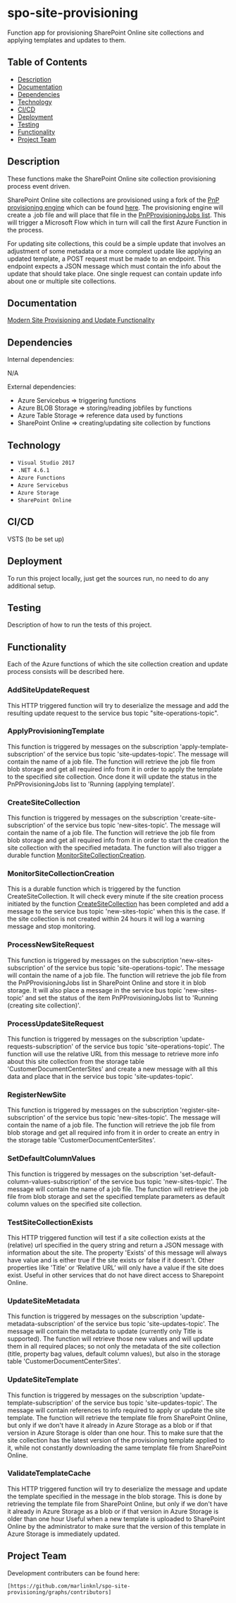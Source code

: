 # spo-site-provisioning
Function app for provisioning SharePoint Online site collections and applying templates and updates to them.

## Table of Contents
- [Description](#description)
- [Documentation](#documentation)
- [Dependencies](#dependencies)
- [Technology](#technology)
- [CI/CD](#cicd)
- [Deployment](#deployment)
- [Testing](#testing)
- [Functionality](#functionality)
- [Project Team](#project-team)

## Description
These functions make the SharePoint Online site collection provisioning process event driven.

SharePoint Online site collections are provisioned using a fork of the [PnP provisioning engine](https://docs.microsoft.com/en-us/sharepoint/dev/solution-guidance/introducing-the-pnp-provisioning-engine "Introducing the PnP provisioning engine") which can be found [here](https://spo-siteprovisioning.azurewebsites.net). The provisioning engine will create a .job file and will place that file in the [PnPProvisioningJobs list](https://mobsat.sharepoint.com/sites/site-provisioning/PnPProvisioningJobs). This will trigger a Microsoft Flow which in turn will call the first Azure Function in the process.

For updating site collections, this could be a simple update that involves an adjustment of some metadata or a more complext update like applying an updated template, a POST request must be made to an endpoint. This endpoint expects a JSON message which must contain the info about the update that should take place. One single request can contain update info about one or multiple site collections.

## Documentation
[Modern Site Provisioning and Update Functionality](https://mobsat.sharepoint.com/:u:/s/Documentcenter/EcoZJv5IdM1HuXVT5uZMJZQBX45AU4d8H90UGIRTULzlHg)

## Dependencies
Internal dependencies:

N/A

External dependencies:
+ Azure Servicebus => triggering functions
+ Azure BLOB Storage => storing/reading jobfiles by functions
+ Azure Table Storage => reference data used by functions
+ SharePoint Online =>  creating/updating site collection by functions

## Technology
+ `Visual Studio 2017`
+ `.NET 4.6.1`
+ `Azure Functions`
+ `Azure Servicebus`
+ `Azure Storage`
+ `SharePoint Online`

## CI/CD
VSTS (to be set up)

## Deployment
To run this project locally, just get the sources run, no need to do any additional setup.

## Testing
Description of how to run the tests of this project.

## Functionality
Each of the Azure functions of which the site collection creation and update process consists will be described here.

### AddSiteUpdateRequest
This HTTP triggered function will try to deserialize the message and add the resulting update request to the service bus topic "site-operations-topic".

### ApplyProvisioningTemplate
This function is triggered by messages on the subscription 'apply-template-subscription' of the service bus topic 'site-updates-topic'. The message will contain the name of a job file. The function will retrieve the job file from blob storage and get all required info from it in order to apply the template to the specified site collection. Once done it will update the status in the PnPProvisioningJobs list to 'Running (applying template)'.

### CreateSiteCollection
This function is triggered by messages on the subscription 'create-site-subscription' of the service bus topic 'new-sites-topic'. The message will contain the name of a job file. The function will retrieve the job file from blob storage and get all required info from it in order to start the creation the site collection with the specified metadata. The function will also trigger a durable function [MonitorSiteCollectionCreation](#monitorsitecollectioncreation).

### MonitorSiteCollectionCreation
This is a durable function which is triggered by the function CreateSiteCollection. It will check every minute if the site creation process initiated by the function [CreateSiteCollection](#createsitecollection) has been completed and add a message to the service bus topic 'new-sites-topic' when this is the case. If the site collection is not created within 24 hours it will log a warning message and stop monitoring.

### ProcessNewSiteRequest
This function is triggered by messages on the subscription 'new-sites-subscription' of the service bus topic 'site-operations-topic'. The message will contain the name of a job file. The function will retrieve the job file from the PnPProvisioningJobs list in SharePoint Online and store it in blob storage. It will also place a message in the service bus topic 'new-sites-topic' and set the status of the item PnPProvisioningJobs list to 'Running (creating site collection)'.

### ProcessUpdateSiteRequest
This function is triggered by messages on the subscription 'update-requests-subscription' of the service bus topic 'site-operations-topic'. The function will use the relative URL from this message to retrieve more info about this site collection from the storage table 'CustomerDocumentCenterSites' and create a new message with all this data and place that in the service bus topic 'site-updates-topic'.

### RegisterNewSite
This function is triggered by messages on the subscription 'register-site-subscription' of the service bus topic 'new-sites-topic'. The message will contain the name of a job file. The function will retrieve the job file from blob storage and get all required info from it in order to create an entry in the storage table 'CustomerDocumentCenterSites'.

### SetDefaultColumnValues
This function is triggered by messages on the subscription 'set-default-column-values-subscription' of the service bus topic 'new-sites-topic'. The message will contain the name of a job file. The function will retrieve the job file from blob storage and set the specified template parameters as default column values on the specified site collection. 

### TestSiteCollectionExists
This HTTP triggered function will test if a site collection exists at the (relative) url specified in the query string and return a JSON message with information about the site. The property 'Exists' of this message will always have value and is either true if the site exists or false if it doesn't. Other properties like 'Title' or ‘Relative URL’ will only have a value if the site does exist. Useful in other services that do not have direct access to Sharepoint Online.

### UpdateSiteMetadata
This function is triggered by messages on the subscription 'update-metadata-subscription' of the service bus topic 'site-updates-topic'. The message will contain the metadata to update (currently only Title is supported). The function will retrieve those new values and will update them in all required places; so not only the metadata of the site collection (title, property bag values, default column values), but also in the storage table 'CustomerDocumentCenterSites'.  

### UpdateSiteTemplate
This function is triggered by messages on the subscription 'update-template-subscription' of the service bus topic 'site-updates-topic'. The message will contain references to info required to apply or update the site template. The function will retrieve the template file from SharePoint Online, but only if we don't have it already in Azure Storage as a blob or if that version in Azure Storage is older than one hour. This to make sure that the site collection has the latest version of the provisioning template applied to it, while not constantly downloading the same template file from SharePoint Online.

### ValidateTemplateCache
This HTTP triggered function will try to deserialize the message and update the template specified in the message in the blob storage. This is done by retrieving the template file from SharePoint Online, but only if we don't have it already in Azure Storage as a blob or if that version in Azure Storage is older than one hour Useful when a new template is uploaded to SharePoint Online by the administrator to make sure that the version of this template in Azure Storage is immediately updated.

## Project Team
Development contributers can be found here: 

`[https://github.com/marlinknl/spo-site-provisioning/graphs/contributors]`
